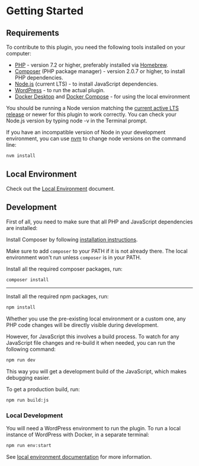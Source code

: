 # Getting Started

## Requirements

To contribute to this plugin, you need the following tools installed on your computer:

- [PHP](https://www.php.net/) - version 7.2 or higher, preferably installed via [Homebrew](https://brew.sh/).
- [Composer](https://getcomposer.org/) (PHP package manager) - version 2.0.7 or higher, to install PHP dependencies.
- [Node.js](https://nodejs.org/en/) (current LTS) - to install JavaScript dependencies.
- [WordPress](https://wordpress.org/download/) - to run the actual plugin.
- [Docker Desktop](https://www.docker.com/products/docker-desktop) and [Docker Compose](https://docs.docker.com/compose/install/) - for using the local environment

You should be running a Node version matching the [current active LTS release](https://github.com/nodejs/Release#release-schedule) or newer for this plugin to work correctly. You can check your Node.js version by typing node -v in the Terminal prompt.

If you have an incompatible version of Node in your development environment, you can use [nvm](https://github.com/creationix/nvm) to change node versions on the command line:

```bash
nvm install
```

## Local Environment

Check out the [Local Environment](./local-environment.md) document.

## Development

First of all, you need to make sure that all PHP and JavaScript dependencies are installed:

Install Composer by following [installation instructions](https://getcomposer.org/download/).

Make sure to add `composer` to your PATH if it is not already there. The local environment won't run unless `composer` is in your PATH.

Install all the required composer packages, run:

```bash
composer install
```

---

Install all the required npm packages, run:

```bash
npm install
```

Whether you use the pre-existing local environment or a custom one, any PHP code changes will be directly visible during development.

However, for JavaScript this involves a build process. To watch for any JavaScript file changes and re-build it when needed, you can run the following command:

```bash
npm run dev
```

This way you will get a development build of the JavaScript, which makes debugging easier.

To get a production build, run:

```bash
npm run build:js
```

### Local Development

You will need a WordPress environment to run the plugin. To run a local instance of WordPress with Docker, in a separate terminal:

```bash
npm run env:start
```

See [local environment documentation](https://github.com/google/web-stories-wp/blob/main/docs/local-environment.md) for more information.
